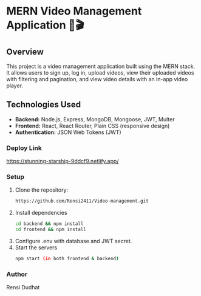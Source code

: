 # MERN Video Management Application 🎥🎬

## Overview
This project is a video management application built using the MERN stack. It allows users to sign up, log in, upload videos, view their uploaded videos with filtering and pagination, and view video details with an in-app video player.

## Technologies Used
- **Backend:** Node.js, Express, MongoDB, Mongoose, JWT, Multer
- **Frontend:** React, React Router, Plain CSS (responsive design)
- **Authentication:** JSON Web Tokens (JWT)

### Deploy Link
https://stunning-starship-9ddcf9.netlify.app/

### Setup
1. Clone the repository:
   ```sh
   https://github.com/Rensi2411/Video-management.git
2. Install dependencies
   ```sh
   cd backend && npm install
   cd frontend && npm install

3. Configure .env with database and JWT secret.
4. Start the servers
   ```sh
   npm start (in both frontend & backend)

### Author
Rensi Dudhat
